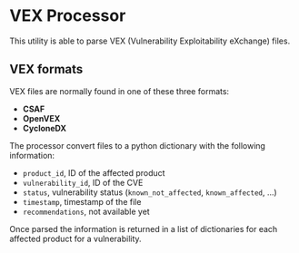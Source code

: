 # VEX Processor

This utility is able to parse VEX (Vulnerability Exploitability eXchange) files.

## VEX formats

VEX files are normally found in one of these three formats:

- **CSAF**
- **OpenVEX**
- **CycloneDX**

The processor convert files to a python dictionary with the following information:

- `product_id`, ID of the affected product
- `vulnerability_id`, ID of the CVE
- `status`, vulnerability status (`known_not_affected`, `known_affected`, ...)
- `timestamp`, timestamp of the file
- `recommendations`, not available yet

Once parsed the information is returned in a list of dictionaries for each affected product for a vulnerability.